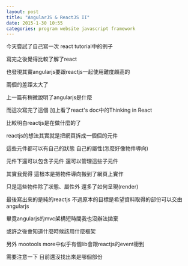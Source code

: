 ```yaml
---
layout: post
title: "AngularJS & ReactJS II"
date: 2015-1-30 10:55
categories: program website javascript framework
---
```


今天嘗試了自己寫一次 react tutorial中的例子

寫完之後覺得比較了解了react

也發現其實angularjs要跟reactjs一起使用難度頗高的

兩個的差距太大了

上一篇有稍微說明了angularjs是什麼

而這次寫完了這個 加上看了react's doc中的Thinking in React

比較明白reactjs是在做什麼的了

reactjs的想法其實就是把網頁拆成一個個的元件

這些元件都可以有自己的狀態 自己的屬性(怎麼好像物件導向)

元件下還可以包含子元件 還可以管理這些子元件

其實我覺得 這根本是把物件導向搬到了網頁上實作

只是這些物件除了狀態、屬性外 還多了如何呈現(render)

最後寫出來的是純的reactjs 不過原本的目標是希望資料取得的部份可以交由angularjs

畢竟angularjs的mvc架構短時間我也沒辦法拋棄

或許之後會知道什麼時候該用什麼框架

另外 mootools more中似乎有個lib會跟reactjs的event衝到

需要注意一下 目前還沒找出來是哪個部份
